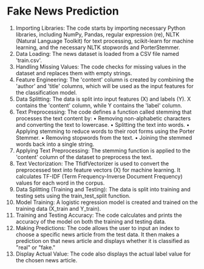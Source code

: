 # Fake News Prediction
1.	Importing Libraries: The code starts by importing necessary Python libraries, including NumPy, Pandas, regular expression (re), NLTK (Natural Language Toolkit) for text processing, scikit-learn for machine learning, and the necessary NLTK stopwords and PorterStemmer.
2.	Data Loading: The news dataset is loaded from a CSV file named 'train.csv'.
3.	Handling Missing Values: The code checks for missing values in the dataset and replaces them with empty strings.
4.	Feature Engineering: The 'content' column is created by combining the 'author' and 'title' columns, which will be used as the input features for the classification model.
5.	Data Splitting: The data is split into input features (X) and labels (Y). X contains the 'content' column, while Y contains the 'label' column.
6.	Text Preprocessing: The code defines a function called stemming that processes the text content by:
    •	Removing non-alphabetic characters and converting the text to lowercase.
    •	Splitting the text into words.
    •	Applying stemming to reduce words to their root forms using the Porter Stemmer.
    •	Removing stopwords from the text.
    •	Joining the stemmed words back into a single string.
7.	Applying Text Preprocessing: The stemming function is applied to the 'content' column of the dataset to preprocess the text.
8.	Text Vectorization: The TfidfVectorizer is used to convert the preprocessed text into feature vectors (X) for machine learning. It calculates TF-IDF (Term Frequency-Inverse Document Frequency) values for each word in the corpus.
9.	Data Splitting (Training and Testing): The data is split into training and testing sets using the train_test_split function.
10.	Model Training: A logistic regression model is created and trained on the training data (X_train and Y_train).
11.	Training and Testing Accuracy: The code calculates and prints the accuracy of the model on both the training and testing data.
12.	Making Predictions: The code allows the user to input an index to choose a specific news article from the test data. It then makes a prediction on that news article and displays whether it is classified as "real" or "fake."
13.	Display Actual Value: The code also displays the actual label value for the chosen news article.

